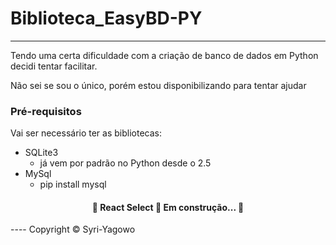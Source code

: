 # Biblioteca_EasyBD-PY
----------------------
Tendo uma certa dificuldade com a criação de banco de dados em Python decidi tentar facilitar.

Não sei se sou o único, porém estou disponibilizando para tentar ajudar

### Pré-requisitos
Vai ser necessário ter as bibliotecas:
<!--ts-->
   * SQLite3
      * já vem por padrão no Python desde o 2.5
   * MySql
      * pip install mysql
<!--te-->

<h4 align="center"> 
	🚧  React Select 🚀 Em construção...  🚧
</h4>
----
Copyright © Syri-Yagowo

